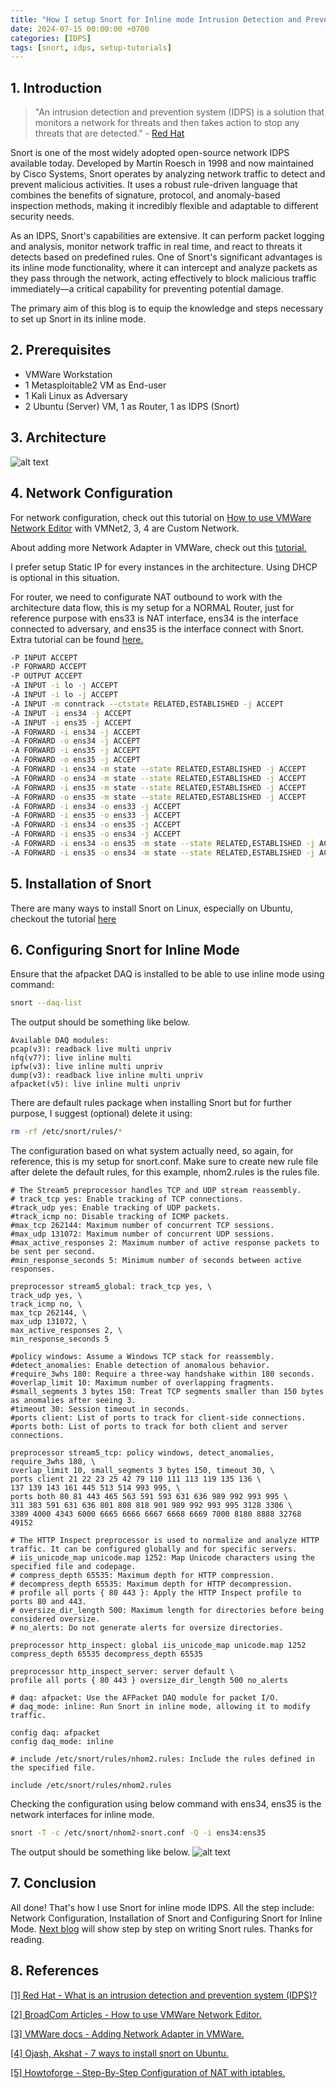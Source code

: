 ```yaml
---
title: "How I setup Snort for Inline mode Intrusion Detection and Prevention system"
date: 2024-07-15 00:00:00 +0700
categories: [IDPS]
tags: [snort, idps, setup-tutorials]
---
```


## 1. Introduction

> "An intrusion detection and prevention system (IDPS) is a solution that monitors a network for threats and then takes action to stop any threats that are detected." - [Red Hat](https://www.redhat.com/en/topics/security/what-is-an-IDPS#:~:text=An%20intrusion%20detection%20and%20prevention%20system%20(IDPS)%20is%20a%20solution,any%20threats%20that%20are%20detected.) 

Snort is one of the most widely adopted open-source network IDPS available today. Developed by Martin Roesch in 1998 and now maintained by Cisco Systems, Snort operates by analyzing network traffic to detect and prevent malicious activities. It uses a robust rule-driven language that combines the benefits of signature, protocol, and anomaly-based inspection methods, making it incredibly flexible and adaptable to different security needs. 

As an IDPS, Snort's capabilities are extensive. It can perform packet logging and analysis, monitor network traffic in real time, and react to threats it detects based on predefined rules. One of Snort's significant advantages is its inline mode functionality, where it can intercept and analyze packets as they pass through the network, acting effectively to block malicious traffic immediately—a critical capability for preventing potential damage.

The primary aim of this blog is to equip the knowledge and steps necessary to set up Snort in its inline mode. 

## 2. Prerequisites
- VMWare Workstation
- 1 Metasploitable2 VM as End-user
- 1 Kali Linux as Adversary
- 2 Ubuntu (Server) VM, 1 as Router, 1 as IDPS (Snort)

## 3. Architecture
![alt text](../picture/idps/snort-01-architecture.png)

## 4. Network Configuration
For network configuration, check out this tutorial on [How to use VMWare Network Editor](https://knowledge.broadcom.com/external/article/339371/using-the-virtual-network-editor-in-vmwa.html)
with VMNet2, 3, 4 are Custom Network.

About adding more Network Adapter in VMWare, check out this [tutorial.](https://docs.vmware.com/en/VMware-Remote-Console/12.0/com.vmware.vmrc.vsphere.doc/GUID-6C47564D-C1E0-4803-B14D-8AF13F15269E.html)

I prefer setup Static IP for every instances in the architecture. Using DHCP is optional in this situation.

For router, we need to configurate NAT outbound to work with the architecture data flow, this is my setup for a NORMAL Router, just for reference purpose with ens33 is NAT interface, ens34 is the interface connected to adversary, and ens35 is the interface connect with Snort. Extra tutorial can be found [here.](https://www.howtoforge.com/nat_iptables)

```sh
-P INPUT ACCEPT
-P FORWARD ACCEPT
-P OUTPUT ACCEPT
-A INPUT -i lo -j ACCEPT
-A INPUT -i lo -j ACCEPT
-A INPUT -m conntrack --ctstate RELATED,ESTABLISHED -j ACCEPT
-A INPUT -i ens34 -j ACCEPT
-A INPUT -i ens35 -j ACCEPT
-A FORWARD -i ens34 -j ACCEPT
-A FORWARD -o ens34 -j ACCEPT
-A FORWARD -i ens35 -j ACCEPT
-A FORWARD -o ens35 -j ACCEPT
-A FORWARD -i ens34 -m state --state RELATED,ESTABLISHED -j ACCEPT
-A FORWARD -o ens34 -m state --state RELATED,ESTABLISHED -j ACCEPT
-A FORWARD -i ens35 -m state --state RELATED,ESTABLISHED -j ACCEPT
-A FORWARD -o ens35 -m state --state RELATED,ESTABLISHED -j ACCEPT
-A FORWARD -i ens34 -o ens33 -j ACCEPT
-A FORWARD -i ens35 -o ens33 -j ACCEPT
-A FORWARD -i ens34 -o ens35 -j ACCEPT
-A FORWARD -i ens35 -o ens34 -j ACCEPT
-A FORWARD -i ens34 -o ens35 -m state --state RELATED,ESTABLISHED -j ACCEPT
-A FORWARD -i ens35 -o ens34 -m state --state RELATED,ESTABLISHED -j ACCEPT
```

## 5. Installation of Snort
There are many ways to install Snort on Linux, especially on Ubuntu, checkout the tutorial [here](https://linuxier.com/how-to-install-snort-on-ubuntu/)

## 6. Configuring Snort for Inline Mode
Ensure that the afpacket DAQ is installed to be able to use inline mode using command:
```sh
snort --daq-list
```
The output should be something like below.
```
Available DAQ modules:
pcap(v3): readback live multi unpriv
nfq(v7?): live inline multi
ipfw(v3): live inline multi unpriv
dump(v3): readback live inline multi unpriv
afpacket(v5): live inline multi unpriv
```
There are default rules package when installing Snort but for further purpose, I suggest (optional) delete it  using:
```sh
rm -rf /etc/snort/rules/*
```
The configuration based on what system actually need, so again, for reference, this is my setup for snort.conf. Make sure to create new rule file after delete the default rules, for this example, nhom2.rules is the rules file.

```
# The Stream5 preprocessor handles TCP and UDP stream reassembly. 
# track_tcp yes: Enable tracking of TCP connections.
#track_udp yes: Enable tracking of UDP packets.
#track_icmp no: Disable tracking of ICMP packets.
#max_tcp 262144: Maximum number of concurrent TCP sessions.
#max_udp 131072: Maximum number of concurrent UDP sessions.
#max_active_responses 2: Maximum number of active response packets to be sent per second.
#min_response_seconds 5: Minimum number of seconds between active responses.

preprocessor stream5_global: track_tcp yes, \
track_udp yes, \
track_icmp no, \
max_tcp 262144, \
max_udp 131072, \
max_active_responses 2, \
min_response_seconds 5

#policy windows: Assume a Windows TCP stack for reassembly.
#detect_anomalies: Enable detection of anomalous behavior.
#require_3whs 180: Require a three-way handshake within 180 seconds.
#overlap_limit 10: Maximum number of overlapping fragments.
#small_segments 3 bytes 150: Treat TCP segments smaller than 150 bytes as anomalies after seeing 3.
#timeout 30: Session timeout in seconds.
#ports client: List of ports to track for client-side connections.
#ports both: List of ports to track for both client and server connections.

preprocessor stream5_tcp: policy windows, detect_anomalies, require_3whs 180, \
overlap_limit 10, small_segments 3 bytes 150, timeout 30, \
ports client 21 22 23 25 42 79 110 111 113 119 135 136 \
137 139 143 161 445 513 514 993 995, \
ports both 80 81 443 465 563 591 593 631 636 989 992 993 995 \
311 383 591 631 636 801 808 818 901 989 992 993 995 3128 3306 \
3389 4000 4343 6000 6665 6666 6667 6668 6669 7000 8180 8888 32768 49152

# The HTTP Inspect preprocessor is used to normalize and analyze HTTP traffic. It can be configured globally and for specific servers.
# iis_unicode_map unicode.map 1252: Map Unicode characters using the specified file and codepage.
# compress_depth 65535: Maximum depth for HTTP compression.
# decompress_depth 65535: Maximum depth for HTTP decompression.
# profile all ports { 80 443 }: Apply the HTTP Inspect profile to ports 80 and 443.
# oversize_dir_length 500: Maximum length for directories before being considered oversize.
# no_alerts: Do not generate alerts for oversize directories.

preprocessor http_inspect: global iis_unicode_map unicode.map 1252 compress_depth 65535 decompress_depth 65535

preprocessor http_inspect_server: server default \
profile all ports { 80 443 } oversize_dir_length 500 no_alerts

# daq: afpacket: Use the AFPacket DAQ module for packet I/O.
# daq_mode: inline: Run Snort in inline mode, allowing it to modify traffic.

config daq: afpacket
config daq_mode: inline

# include /etc/snort/rules/nhom2.rules: Include the rules defined in the specified file.

include /etc/snort/rules/nhom2.rules
```
Checking the configuration using below command with ens34, ens35 is the network interfaces for inline mode.
```sh
snort -T -c /etc/snort/nhom2-snort.conf -Q -i ens34:ens35
```
The output should be something like below.
![alt text](../picture/idps/snort-01-pic1.png)

## 7. Conclusion
All done! That's how I use Snort for inline mode IDPS. All the step include: Network Configuration, Installation of Snort and Configuring Snort for Inline Mode. [Next blog]() will show step by step on writing Snort rules. Thanks for reading.

## 8. References
[[1] Red Hat - What is an intrusion detection and prevention system (IDPS)?](https://www.redhat.com/en/topics/security/what-is-an-IDPS#:~:text=An%20intrusion%20detection%20and%20prevention%20system%20(IDPS)%20is%20a%20solution,any%20threats%20that%20are%20detected.) 

[[2] BroadCom Articles - How to use VMWare Network Editor.](https://knowledge.broadcom.com/external/article/339371/using-the-virtual-network-editor-in-vmwa.html)

[[3] VMWare docs - Adding Network Adapter in VMWare.](https://docs.vmware.com/en/VMware-Remote-Console/12.0/com.vmware.vmrc.vsphere.doc/GUID-6C47564D-C1E0-4803-B14D-8AF13F15269E.html)

[[4] Ojash, Akshat - 7 ways to install snort on Ubuntu.](https://linuxier.com/how-to-install-snort-on-ubuntu/)

[[5] Howtoforge - Step-By-Step Configuration of NAT with iptables.](https://www.howtoforge.com/nat_iptables)
